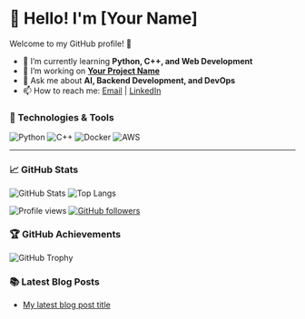 # 👋 Hello! I'm [Your Name]
Welcome to my GitHub profile! 🚀

- 🌱 I’m currently learning **Python, C++, and Web Development**
- 🔭 I’m working on **[Your Project Name](https://github.com/your_project_link)**
- 💬 Ask me about **AI, Backend Development, and DevOps**
- 📫 How to reach me: [Email](mailto:ajtwoddltom@gmail.com) | [LinkedIn]([https://linkedin.com/in/yourname](https://www.linkedin.com/in/%EC%A7%80%ED%99%98-%EC%8B%A0-86976a350/))

### 🔧 Technologies & Tools
![Python](https://img.shields.io/badge/-Python-3776AB?style=flat-square&logo=python&logoColor=white)
![C++](https://img.shields.io/badge/-C++-00599C?style=flat-square&logo=c%2B%2B&logoColor=white)
![Docker](https://img.shields.io/badge/-Docker-2496ED?style=flat-square&logo=docker&logoColor=white)
![AWS](https://img.shields.io/badge/-AWS-232F3E?style=flat-square&logo=amazon-aws&logoColor=white)

---

### 📈 GitHub Stats
![GitHub Stats](https://github-readme-stats.vercel.app/api?username=SIN-00&show_icons=true&theme=radical)
![Top Langs](https://github-readme-stats.vercel.app/api/top-langs/?username=your-github-SIN-00&layout=compact&theme=radical)

![Profile views](https://komarev.com/ghpvc/?username=SIN-00&color=blue)
[![GitHub followers](https://img.shields.io/github/followers/SIN-00?style=social)](https://github.com/your-github-username?tab=followers)

### 🏆 GitHub Achievements
![GitHub Trophy](https://github-profile-trophy.vercel.app/?username=SIN-00&theme=onedark)

### 📚 Latest Blog Posts
<!-- BLOG-POST-LIST:START -->
- [My latest blog post title]([https://yourblog.com/link](https://velog.io/@zwlghks/posts))
<!-- BLOG-POST-LIST:END -->

